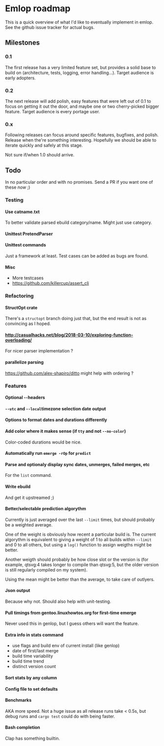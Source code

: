 # Emlop roadmap
This is a quick overview of what I'd like to eventually implement in emlop.
See the github issue tracker for actual bugs.

## Milestones
### 0.1
The first release has a very limited feature set, but provides a solid base to build on
(architecture, tests, logging, error handling...). Target audience is early adopters.

### 0.2
The next release will add polish, easy features that were left out of 0.1 to focus on getting it out
the door, and maybe one or two cherry-picked bigger feature. Target audience is every portage user.

### 0.x
Following releases can focus around specific features, bugfixes, and polish. Release when the're
something interesting. Hopefully we should be able to iterate quickly and safely at this stage.

Not sure if/when 1.0 should arrive.


## Todo
In no particular order and with no promises. Send a PR if you want one of these *now* ;)

### Testing
#### Use catname.txt
To better validate parsed ebuild category/name. Might just use category.
#### Unittest PretendParser
#### Unittest commands
Just a framework at least. Test cases can be added as bugs are found.
#### Misc
* More testcases
* https://github.com/killercup/assert_cli

### Refactoring
#### StructOpt crate
There's a `structopt` branch doing just that, but the end result is not as convincing as I hoped.
#### http://casualhacks.net/blog/2018-03-10/exploring-function-overloading/
For nicer parser implementation ?
#### parallelize parsing
https://github.com/alex-shapiro/ditto might help with ordering ?

### Features
#### Optional --headers
#### `--utc` and `--local`timezone selection date output
#### Options to format dates and durations differently
#### Add color where it makes sense (if `tty` and not `--no-color`)
Color-coded durations would be nice.
#### Automatically run `emerge -rOp` for `predict`
#### Parse and optionaly display sync dates, unmerges, failed merges, etc
For the `list` command.
#### Write ebuild
And get it upstreamed ;)
#### Better/selectable prediction algorythm
Currently is just averaged over the last `--limit` times, but should probably be a weighted average.

One of the weight is obviously how recent a particular build is. The current algorythm is equivalent
to giving a weight of 1 to all builds within `--limit` and 0 to all others, but using a `log()`
function to assign weigths might be better.

Another weigth should probably be how close slot or the version is (for example, qtsvg:4 takes
longer to compile than qtsvg:5, but the older version is still regularly compiled on my system).

Using the mean might be better than the average, to take care of outlyers.
#### Json output
Because why not. Should also help with unit-testing.
#### Pull timings from gentoo.linuxhowtos.org for first-time emerge
Never used this in genlop, but I guess others will want the feature.
#### Extra info in stats command
* use flags and build env of current install (like genlop)
* date of first/last merge
* build time variability
* build time trend
* distinct version count
#### Sort stats by any column
#### Config file to set defaults
#### Benchmarks
AKA more speed. Not a huge issue as all release runs take < 0.5s, but debug runs and `cargo test`
could do with being faster.
#### Bash completion
Clap has something builtin.
